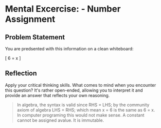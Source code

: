 # Mental Excercise: - Number Assignment

## Problem Statement

You are predsented with this information on a clean whiteboard: 

\[
6 = x
\]

## Reflection

Apply your critical thinking skills. What comes to mind when you encounter this question? It's rather open-ended, allowing you to interpret it and provide an answer that reflects your own reasoning.

> In algebra, the syntax is valid since RHS = LHS; by the community axiom of algebra LHS = RHS; which mean x = 6 is the same as 6 = x.  In computer programing this would not make sense. A constant cannot be assigned avalue. It is immutable.
